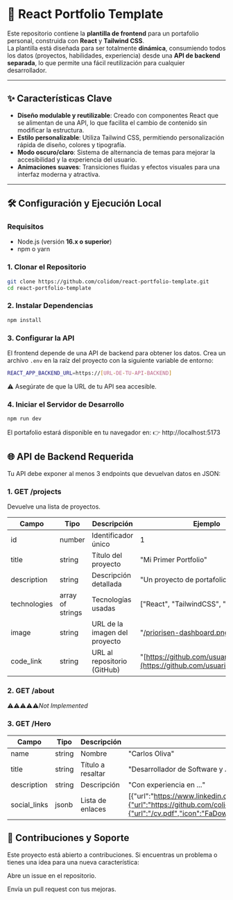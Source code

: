 # 🚀 React Portfolio Template

Este repositorio contiene la **plantilla de frontend** para un portafolio personal, construida con **React** y **Tailwind CSS**.  
La plantilla está diseñada para ser totalmente **dinámica**, consumiendo todos los datos (proyectos, habilidades, experiencia) desde una **API de backend separada**, lo que permite una fácil reutilización para cualquier desarrollador.

---

## ✨ Características Clave

-   **Diseño modulable y reutilizable**: Creado con componentes React que se alimentan de una API, lo que facilita el cambio de contenido sin modificar la estructura.
-   **Estilo personalizable**: Utiliza Tailwind CSS, permitiendo personalización rápida de diseño, colores y tipografía.
-   **Modo oscuro/claro**: Sistema de alternancia de temas para mejorar la accesibilidad y la experiencia del usuario.
-   **Animaciones suaves**: Transiciones fluidas y efectos visuales para una interfaz moderna y atractiva.

---

## 🛠️ Configuración y Ejecución Local

### Requisitos

-   Node.js (versión **16.x o superior**)
-   npm o yarn

### 1. Clonar el Repositorio

```bash
git clone https://github.com/colidom/react-portfolio-template.git
cd react-portfolio-template
```

### 2. Instalar Dependencias

```bash
npm install
```

### 3. Configurar la API

El frontend depende de una API de backend para obtener los datos.
Crea un archivo `.env` en la raíz del proyecto con la siguiente variable de entorno:

```bash
REACT_APP_BACKEND_URL=https://[URL-DE-TU-API-BACKEND]
```

⚠️ Asegúrate de que la URL de tu API sea accesible.

### 4. Iniciar el Servidor de Desarrollo

```bash
npm run dev
```

El portafolio estará disponible en tu navegador en:
👉 http://localhost:5173

## 🌐 API de Backend Requerida

Tu API debe exponer al menos 3 endpoints que devuelvan datos en JSON:

### 1. GET /projects

Devuelve una lista de proyectos.

| Campo        | Tipo             | Descripción                   | Ejemplo                                                                            |
| ------------ | ---------------- | ----------------------------- | ---------------------------------------------------------------------------------- |
| id           | number           | Identificador único           | 1                                                                                  |
| title        | string           | Título del proyecto           | "Mi Primer Portfolio"                                                              |
| description  | string           | Descripción detallada         | "Un proyecto de portafolio personal..."                                            |
| technologies | array of strings | Tecnologías usadas            | \["React", "TailwindCSS", "Vite"]                                                  |
| image        | string           | URL de la imagen del proyecto | "[/priorisen-dashboard.png](/prioreisen-dashboard.png)"                            |
| code_link    | string           | URL al repositorio (GitHub)   | "[https://github.com/usuario/repositorio](https://github.com/usuario/repositorio)" |

### 2. GET /about

⚠️⚠️⚠️⚠️⚠️️️️️️️*Not Implemented*

### 3. GET /Hero

| Campo        | Tipo   | Descripción       | Ejemplo                                                                                                                                                                                                                 |
| ------------ | ------ | ----------------- | ----------------------------------------------------------------------------------------------------------------------------------------------------------------------------------------------------------------------- |
| name         | string | Nombre            | "Carlos Oliva"                                                                                                                                                                                                          |
| title        | string | Título a resaltar | \"Desarrollador de Software y Administrador de Sistemas"                                                                                                                                                                |
| description  | string | Descripción       | \"Con experiencia en ..."                                                                                                                                                                                               |
| social_links | jsonb  | Lista de enlaces  | \[{"url":"https://www.linkedin.com/in/cjod/","icon":"FaLinkedin","name":"LinkedIn"},{"url":"https://github.com/colidom","icon":"FaGithub","name":"GitHub"},{"url":"/cv.pdf","icon":"FaDownload","name":"Descargar CV"}] |

## 🤝 Contribuciones y Soporte

Este proyecto está abierto a contribuciones.
Si encuentras un problema o tienes una idea para una nueva característica:

Abre un issue en el repositorio.

Envía un pull request con tus mejoras.
